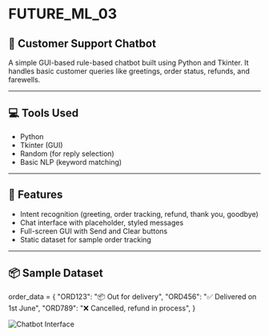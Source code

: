 # FUTURE_ML_03

## 🤖 Customer Support Chatbot 
A simple GUI-based rule-based chatbot built using Python and Tkinter. It handles basic customer queries like greetings, order status, refunds, and farewells.

---

## 💻 Tools Used
- Python
- Tkinter (GUI)
- Random (for reply selection)
- Basic NLP (keyword matching)

---

## 🎯 Features
- Intent recognition (greeting, order tracking, refund, thank you, goodbye)
- Chat interface with placeholder, styled messages
- Full-screen GUI with Send and Clear buttons
- Static dataset for sample order tracking

---

## 📦 Sample Dataset
order_data = {
  "ORD123": "📦 Out for delivery",
  "ORD456": "✅ Delivered on 1st June",
  "ORD789": "❌ Cancelled, refund in process",
}



![Chatbot Interface](chat.png)

